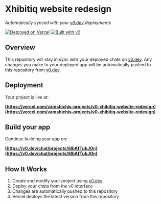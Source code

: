 # Xhibitiq website redesign

*Automatically synced with your [v0.dev](https://v0.dev) deployments*

[![Deployed on Vercel](https://img.shields.io/badge/Deployed%20on-Vercel-black?style=for-the-badge&logo=vercel)](https://vercel.com/vamshichis-projects/v0-xhibitiq-website-redesign)
[![Built with v0](https://img.shields.io/badge/Built%20with-v0.dev-black?style=for-the-badge)](https://v0.dev/chat/projects/8IbAfTubJOn)

## Overview

This repository will stay in sync with your deployed chats on [v0.dev](https://v0.dev).
Any changes you make to your deployed app will be automatically pushed to this repository from [v0.dev](https://v0.dev).

## Deployment

Your project is live at:

**[https://vercel.com/vamshichis-projects/v0-xhibitiq-website-redesign](https://vercel.com/vamshichis-projects/v0-xhibitiq-website-redesign)**

## Build your app

Continue building your app on:

**[https://v0.dev/chat/projects/8IbAfTubJOn](https://v0.dev/chat/projects/8IbAfTubJOn)**

## How It Works

1. Create and modify your project using [v0.dev](https://v0.dev)
2. Deploy your chats from the v0 interface
3. Changes are automatically pushed to this repository
4. Vercel deploys the latest version from this repository
